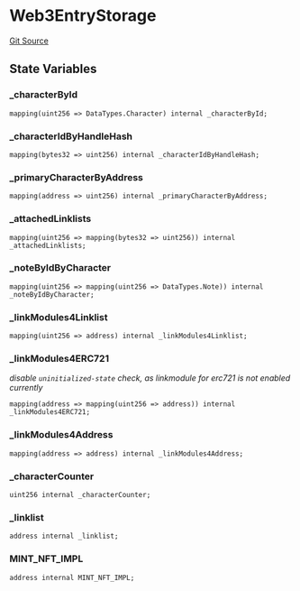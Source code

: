 # Web3EntryStorage
[Git Source](https://github.com/Crossbell-Box/Crossbell-Contracts/blob/4ba4e225416bca003567c0e6ae31b9c6258df17e/contracts/storage/Web3EntryStorage.sol)


## State Variables
### _characterById

```solidity
mapping(uint256 => DataTypes.Character) internal _characterById;
```


### _characterIdByHandleHash

```solidity
mapping(bytes32 => uint256) internal _characterIdByHandleHash;
```


### _primaryCharacterByAddress

```solidity
mapping(address => uint256) internal _primaryCharacterByAddress;
```


### _attachedLinklists

```solidity
mapping(uint256 => mapping(bytes32 => uint256)) internal _attachedLinklists;
```


### _noteByIdByCharacter

```solidity
mapping(uint256 => mapping(uint256 => DataTypes.Note)) internal _noteByIdByCharacter;
```


### _linkModules4Linklist

```solidity
mapping(uint256 => address) internal _linkModules4Linklist;
```


### _linkModules4ERC721
*disable `uninitialized-state` check, as linkmodule for erc721 is not enabled currently*


```solidity
mapping(address => mapping(uint256 => address)) internal _linkModules4ERC721;
```


### _linkModules4Address

```solidity
mapping(address => address) internal _linkModules4Address;
```


### _characterCounter

```solidity
uint256 internal _characterCounter;
```


### _linklist

```solidity
address internal _linklist;
```


### MINT_NFT_IMPL

```solidity
address internal MINT_NFT_IMPL;
```


